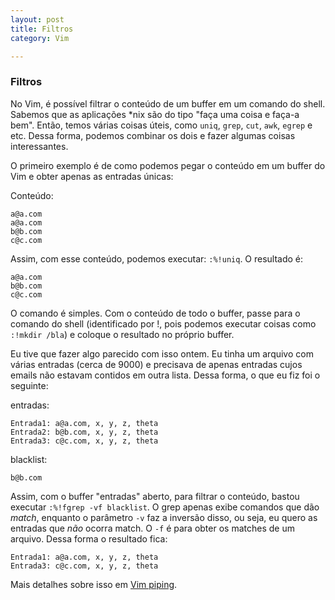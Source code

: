 ```yaml
---
layout: post
title: Filtros
category: Vim

---
```


### Filtros

No Vim, é possível filtrar o conteúdo de um buffer em um comando do shell.
Sabemos que as aplicações \*nix são do tipo "faça uma coisa e faça-a bem".
Então, temos várias coisas úteis, como <code>uniq</code>, <code>grep</code>,
<code>cut</code>, <code>awk</code>, <code>egrep</code> e etc. Dessa
forma, podemos combinar os dois e fazer algumas coisas interessantes.

O primeiro exemplo é de como podemos pegar o conteúdo em um buffer do Vim e
obter apenas as entradas únicas:

Conteúdo:

    a@a.com
    a@a.com
    b@b.com
    c@c.com

Assim, com esse conteúdo, podemos executar: <code>:%!uniq</code>. O resultado é:

    a@a.com
    b@b.com
    c@c.com

O comando é simples. Com o conteúdo de todo o buffer, passe para o comando do
shell (identificado por !, pois podemos executar coisas como 
<code>:!mkdir /bla</code>) e coloque o resultado no próprio buffer.

Eu tive que fazer algo parecido com isso ontem. Eu tinha um arquivo com várias
entradas (cerca de 9000) e precisava de apenas entradas cujos emails não estavam
contidos em outra lista. Dessa forma, o que eu fiz foi o seguinte:

entradas:

    Entrada1: a@a.com, x, y, z, theta
    Entrada2: b@b.com, x, y, z, theta
    Entrada3: c@c.com, x, y, z, theta

blacklist:

    b@b.com


Assim, com o buffer "entradas" aberto, para filtrar o conteúdo, bastou executar
<code>:%!fgrep -vf blacklist</code>. O grep apenas exibe comandos que dão _match_, enquanto
o parâmetro <code>-v</code> faz a inversão disso, ou seja, eu quero as entradas que *não*
ocorra match. O <code>-f</code> é para obter os matches de um arquivo. Dessa forma o resultado
fica:

    Entrada1: a@a.com, x, y, z, theta
    Entrada3: c@c.com, x, y, z, theta


Mais detalhes sobre isso em [Vim piping](http://www.softpanorama.org/Editors/Vimorama/vim_piping.shtml).

